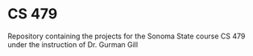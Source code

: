 # CS 479
Repository containing the projects for the Sonoma State course CS 479 under the instruction of Dr. Gurman Gill
